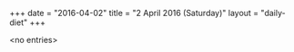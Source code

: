 +++
date = "2016-04-02"
title = "2 April 2016 (Saturday)"
layout = "daily-diet"
+++


\<no entries\>
